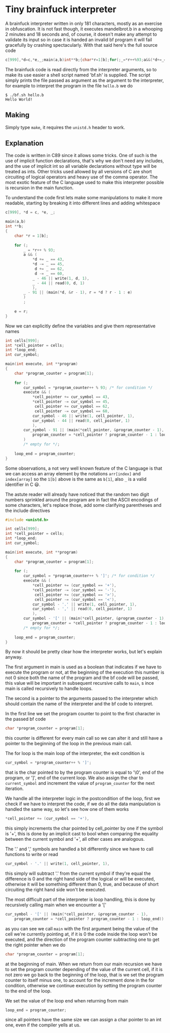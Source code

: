# Tiny brainfuck interpreter

A brainfuck interpreter written in only 181 characters, mostly as an exercise
in obfuscation. It is not fast though, it executes mandelbrot.b in a whooping 
2 minutes and 18 seconds and, of course, it doesn't make any attempt to 
validate its input so in case it is handed an invalid bf program it 
will fail gracefully by crashing spectacularly. 
With that said here's the full source code

```c
c[999],*d=c,*e,_;main(a,b)int**b;{char*r=1[b];for(;_=*r++%93;a&&(*d+=_==43,*d-=_==45,d+=_==62,d-=_==60,_-46||write(1,d,1),_-44||read(0,d,1)),_-91||(main(*d,&r-1),r=*d?r-1:e));e=r;}
```

The brainfuck code is read directly from the interpreter arguments, 
so to make its use easier a shell script named 'bf.sh' is supplied. 
The script simply prints the file passed as argument as the argument 
to the interpreter, for example to interpret the program in the file
`hello.b` we do

```
$ ./bf.sh hello.b
Hello World!
```

## Making

Simply type `make`, it requires the `unistd.h` header to work.

## Explanation

The code is written in C89 since it allows some tricks. One of such is the use
of implicit function declarations, that's why we don't need any includes,
and the use of implicit int so all variable declarations without type will be
treated as ints. Other tricks used allowed by all versions of C are
short circuiting of logical operators and heavy use of the comma operator.
The most exotic feature of the C language used to make this interpreter
possible is recursion in the main function.

To understand the code first lets make some manipulations to make it more
readable, starting by breaking it into different lines and adding whitespace

```c
c[999], *d = c, *e, _;

main(a,b)
int **b;
{
    char *r = 1[b];
    
    for (;
        _ = *r++ % 93;
        a && (
            *d += _ == 43,
            *d -= _ == 45,
             d += _ == 62,
             d -= _ == 60,
            _ - 46 || write(1, d, 1),
            _ - 44 || read(0, d, 1)
            ),
        _ - 91 || (main(*d, &r - 1), r = *d ? r - 1 : e)
        )
        ;
    
    e = r;
}
```

Now we can explicitly define the variables and give them representative names

```c
int cells[999];
int *cell_pointer = cells;
int *loop_end;
int cur_symbol;

main(int execute, int **program)
{
    char *program_counter = program[1];
    
    for (;
        cur_symbol = *program_counter++ % 93; /* for condition */
        execute && (
            *cell_pointer += cur_symbol == 43,
            *cell_pointer -= cur_symbol == 45,
             cell_pointer += cur_symbol == 62,
             cell_pointer -= cur_symbol == 60,
            cur_symbol - 46 || write(1, cell_pointer, 1),
            cur_symbol - 44 || read(0, cell_pointer, 1)
            ),
        cur_symbol - 91 || (main(*cell_pointer, &program_counter - 1), 
            program_counter = *cell_pointer ? program_counter - 1 : loop_end)
        )
        /* empty for */;
    
    loop_end = program_counter;
}
```

Some observations, a not very well known feature of the C language is that
we can access an array element by the notations `arr[index]` and `index[array]`
so the `1[b]` above is the same as `b[1]`, also `_` is a valid identifier 
in C :smiley:.

The astute reader will already have noticed that the random two digit numbers
sprinkled around the program are in fact the ASCII encodings of some 
characters, let's replace those, add some clarifying parentheses and the
include directives

```c
#include <unistd.h>

int cells[999];
int *cell_pointer = cells;
int *loop_end;
int cur_symbol;

main(int execute, int **program)
{
    char *program_counter = program[1];
    
    for (;
        cur_symbol = *program_counter++ % ']'; /* for condition */
        execute && (
            *cell_pointer += (cur_symbol == '+'),
            *cell_pointer -= (cur_symbol == '-'),
             cell_pointer += (cur_symbol == '>'),
             cell_pointer -= (cur_symbol == '<'),
            cur_symbol - '.' || write(1, cell_pointer, 1),
            cur_symbol - ',' || read(0, cell_pointer, 1)
            ),
        cur_symbol - '[' || (main(*cell_pointer, &program_counter - 1), 
            program_counter = *cell_pointer ? program_counter - 1 : loop_end))
        /* empty for */;
    
    loop_end = program_counter;
}
```

By now it should be pretty clear how the interpreter works, but let's explain
anyway.

The first argument in main is used as a boolean that indicates if we have to
execute the program or not, at the beginning of the execution this number is
not 0 since both the name of the program and the bf code will be passed, 
this value will be important in subsequent recursive calls to `main`, s
ince main is called recursively to handle loops. 

The second is a pointer to the arguments passed to the interpreter which
should contain the name of the interpreter and the bf code to interpret.

In the first line we set the program counter to
point to the first character in the passed bf code

```c
char *program_counter = program[1];
```

this counter is different for every main call so we can alter it and 
still have a pointer to the beginning of the loop in the previous main
call.

The for loop is the main loop of the interpreter, the exit condition is 
```c
cur_symbol = *program_counter++ % ']';
```
that is the char pointed to by the program counter is equal to '\0',
end of the program, or ']', end of the current loop. We also assign the char
to `current_symbol` and increment the value of `program_counter` for the next 
iteration.

We handle all the interpreter logic in the postcondition of the loop, first
we check if we have to interpret the code, if we do all the data manipulation
is handled the same way, so let's see how one of them works

```c
*cell_pointer += (cur_symbol == '+'),
```

this simply increments the char pointed by cell_pointer by one if the symbol is
'+', this is done by an implicit cast to bool when comparing the equality
between the current symbol and '+', all other cases are analogous.

The '.' and ',' symbols are handled a bit differently since we have to call
functions to write or read

```c
cur_symbol - '.' || write(1, cell_pointer, 1),
```

this simply will subtract '.' from the current symbol if they're equal the
difference is 0 and the right hand side of the logical or will be executed,
otherwise it will be something different than 0, true, and because of short 
circuiting the right hand side won't be executed.

The most difficult part of the interpreter is loop handling, this is done by
recursively calling main when we encounter a '['

```c
cur_symbol - '[' || (main(*cell_pointer, &program_counter - 1), 
    program_counter = *cell_pointer ? program_counter - 1 : loop_end))
```

as you can see we call `main` with the first argument being the value of the
cell we're currently pointing at, if it is 0 the code inside the loop won't be
executed, and the direction of the program counter subtracting one to get the
right pointer when we do

```c
char *program_counter = program[1];
```

at the beginning of main. When we return from our main recursion we have to
set the program counter depending of the value of the current cell, if it is 
not zero we go back to the beginning of the loop, that is we set the program 
counter to itself minus one, to account for the increment done in the for 
condition, otherwise we continue execution by setting the program counter to
the end of the loop. 

We set the value of the loop end when returning from main

```c
loop_end = program_counter;
```

since all pointers have the same size we can assign a char pointer to an
int one, even if the compiler yells at us.
